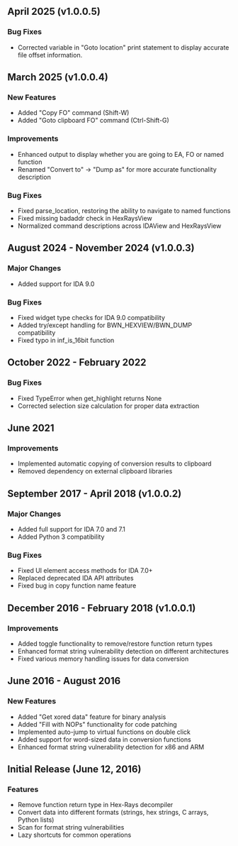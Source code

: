 ## April 2025 (v1.0.0.5)
### Bug Fixes
- Corrected variable in "Goto location" print statement to display accurate file offset information.

## March 2025 (v1.0.0.4)
### New Features
- Added "Copy FO" command (Shift-W)
- Added "Goto clipboard FO" command (Ctrl-Shift-G)

### Improvements
- Enhanced output to display whether you are going to EA, FO or named function
- Renamed "Convert to" -> "Dump as" for more accurate functionality description

### Bug Fixes
- Fixed parse_location, restoring the ability to navigate to named functions
- Fixed missing badaddr check in HexRaysView
- Normalized command descriptions across IDAView and HexRaysView

## August 2024 - November 2024 (v1.0.0.3)
### Major Changes
- Added support for IDA 9.0

### Bug Fixes
- Fixed widget type checks for IDA 9.0 compatibility
- Added try/except handling for BWN_HEXVIEW/BWN_DUMP compatibility
- Fixed typo in inf_is_16bit function

## October 2022 - February 2022
### Bug Fixes
- Fixed TypeError when get_highlight returns None
- Corrected selection size calculation for proper data extraction

## June 2021
### Improvements
- Implemented automatic copying of conversion results to clipboard
- Removed dependency on external clipboard libraries

## September 2017 - April 2018 (v1.0.0.2)
### Major Changes
- Added full support for IDA 7.0 and 7.1
- Added Python 3 compatibility

### Bug Fixes
- Fixed UI element access methods for IDA 7.0+
- Replaced deprecated IDA API attributes
- Fixed bug in copy function name feature

## December 2016 - February 2018 (v1.0.0.1)
### Improvements
- Added toggle functionality to remove/restore function return types
- Enhanced format string vulnerability detection on different architectures
- Fixed various memory handling issues for data conversion

## June 2016 - August 2016
### New Features
- Added "Get xored data" feature for binary analysis
- Added "Fill with NOPs" functionality for code patching
- Implemented auto-jump to virtual functions on double click
- Added support for word-sized data in conversion functions
- Enhanced format string vulnerability detection for x86 and ARM

## Initial Release (June 12, 2016)
### Features
- Remove function return type in Hex-Rays decompiler
- Convert data into different formats (strings, hex strings, C arrays, Python lists)
- Scan for format string vulnerabilities
- Lazy shortcuts for common operations
